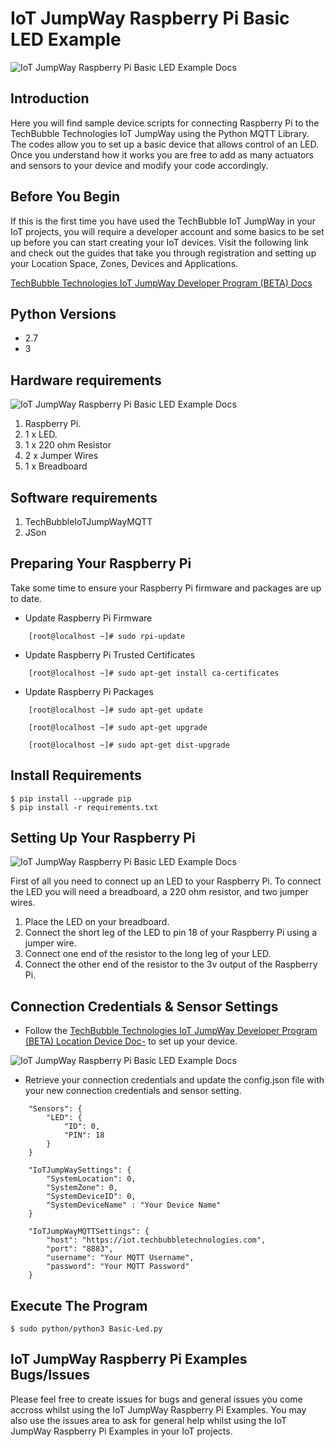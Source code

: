 # IoT JumpWay Raspberry Pi Basic LED Example

![IoT JumpWay Raspberry Pi Basic LED Example Docs](../../images/main/IoT-Jumpway.jpg)  

## Introduction

Here you will find sample device scripts for connecting Raspberry Pi to the TechBubble Technologies IoT JumpWay using the Python MQTT Library. The codes allow you to set up a basic device that allows control of an LED. Once you understand how it works you are free to add as many actuators and sensors to your device and modify your code accordingly.

## Before You Begin

If this is the first time you have used the TechBubble IoT JumpWay in your IoT projects, you will require a developer account and some basics to be set up before you can start creating your IoT devices. Visit the following link and check out the guides that take you through registration and setting up your Location Space, Zones, Devices and Applications.

[TechBubble Technologies IoT JumpWay Developer Program (BETA) Docs](https://github.com/TechBubbleTechnologies/IoT-JumpWay-Docs/ "TechBubble Technologies IoT JumpWay Developer Program (BETA) Docs")

## Python Versions

- 2.7
- 3

## Hardware requirements

![IoT JumpWay Raspberry Pi Basic LED Example Docs](../../images/Basic-LED/Hardware.jpg)  

1. Raspberry Pi.
2. 1 x LED.
3. 1 x 220 ohm Resistor
4. 2 x Jumper Wires
5. 1 x Breadboard

## Software requirements

1. TechBubbleIoTJumpWayMQTT  
2. JSon

## Preparing Your Raspberry Pi

Take some time to ensure your Raspberry Pi firmware and packages are up to date.

- Update Raspberry Pi Firmware

```
    [root@localhost ~]# sudo rpi-update
```

- Update Raspberry Pi Trusted Certificates

```
    [root@localhost ~]# sudo apt-get install ca-certificates
```

- Update Raspberry Pi Packages

```
    [root@localhost ~]# sudo apt-get update
    
    [root@localhost ~]# sudo apt-get upgrade
    
    [root@localhost ~]# sudo apt-get dist-upgrade
```

## Install Requirements

    $ pip install --upgrade pip
    $ pip install -r requirements.txt

## Setting Up Your Raspberry Pi

![IoT JumpWay Raspberry Pi Basic LED Example Docs](../../images/Basic-LED/Hardware.jpg)  

First of all you need to connect up an LED to your Raspberry Pi. To connect the LED you will need a breadboard, a 220 ohm resistor, and two jumper wires. 

1. Place the LED on your breadboard.
2. Connect the short leg of the LED to pin 18 of your Raspberry Pi using a jumper wire.
3. Connect one end of the resistor to the long leg of your LED.
4. Connect the other end of the resistor to the 3v output of the Raspberry Pi.

## Connection Credentials & Sensor Settings

- Follow the [TechBubble Technologies IoT JumpWay Developer Program (BETA) Location Device Doc-](https://github.com/TechBubbleTechnologies/IoT-JumpWay-Docs/blob/master/4-Location-Devices.md "TechBubble Technologies IoT JumpWay Developer Program (BETA) Location Device Doc") to set up your device. 

![IoT JumpWay Raspberry Pi Basic LED Example Docs](../../images/Basic-LED/Device-Creation.png)  

- Retrieve your connection credentials and update the config.json file with your new connection  credentials and sensor setting.

```
	"Sensors": {
		"LED": {
			"ID": 0,
			"PIN": 18
		}
	}
```

```
	"IoTJumpWaySettings": {
		"SystemLocation": 0,
		"SystemZone": 0,
		"SystemDeviceID": 0,
		"SystemDeviceName" : "Your Device Name"
	}
```


```
	"IoTJumpWayMQTTSettings": {
		"host": "https://iot.techbubbletechnologies.com",
		"port": "8883",
		"username": "Your MQTT Username",
		"password": "Your MQTT Password"
	}
```


## Execute The Program

    $ sudo python/python3 Basic-Led.py 

## IoT JumpWay Raspberry Pi Examples Bugs/Issues

Please feel free to create issues for bugs and general issues you come accross whilst using the IoT JumpWay Raspberry Pi Examples. You may also use the issues area to ask for general help whilst using the IoT JumpWay Raspberry Pi Examples in your IoT projects.
